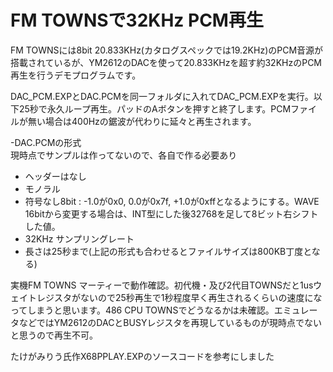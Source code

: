 # FM TOWNSで32KHz PCM再生

FM TOWNSには8bit 20.833KHz(カタログスペックでは19.2KHz)のPCM音源が搭載されているが、YM2612のDACを使って20.833KHzを超す約32KHzのPCM再生を行うデモプログラムです。

DAC_PCM.EXPとDAC.PCMを同一フォルダに入れてDAC_PCM.EXPを実行。以下25秒で永久ループ再生。パッドのAボタンを押すと終了します。PCMファイルが無い場合は400Hzの鋸波が代わりに延々と再生されます。

-DAC.PCMの形式  
現時点でサンプルは作ってないので、各自で作る必要あり  
* ヘッダーはなし
* モノラル
* 符号なし8bit : -1.0が0x0, 0.0が0x7f, +1.0が0xffとなるようにする。WAVE 16bitから変更する場合は、INT型にした後32768を足して8ビット右シフトした値。
* 32KHz サンプリングレート
* 長さは25秒まで(上記の形式も合わせるとファイルサイズは800KB丁度となる)
  

実機FM TOWNS マーティーで動作確認。初代機・及び2代目TOWNSだと1usウェイトレジスタがないので25秒再生で1秒程度早く再生されるくらいの速度になってしまうと思います。486 CPU TOWNSでどうなるかは未確認。エミュレータなどではYM2612のDACとBUSYレジスタを再現しているものが現時点でないと思うので再生不可。

たけがみりう氏作X68PPLAY.EXPのソースコードを参考にしました
